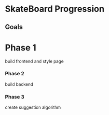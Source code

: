# SkateBoard Progression
## Goals
# Phase 1
build frontend and style page
### Phase 2
build backend
### Phase 3
create suggestion algorithm